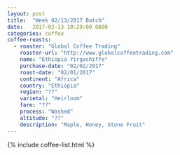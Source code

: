 ```yaml
---
layout: post
title:  "Week 02/13/2017 Batch"
date:   2017-02-13 10:29:00 0800
categories: coffee
coffee-roasts:
  - roaster: "Global Coffee Trading"
    roaster-url: "http://www.globalcoffeetrading.com"
    name: "Ethiopia Yirgachiffe"
    purchase-date: "02/02/2017"
    roast-date: "02/01/2017"
    continent: "Africa"
    country: "Ethiopia"
    region: "??"
    varietal: "Heirloom"
    farm: "??"
    process: "Washed"
    altitude: "??"
    description: "Maple, Honey, Stone Fruit"
---
```


{% include coffee-list.html %}